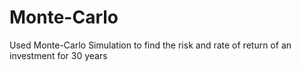 # Monte-Carlo

Used Monte-Carlo Simulation to find the risk and rate of return of an investment for 30 years

